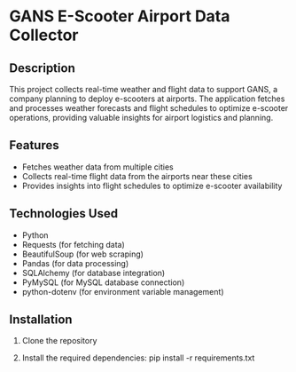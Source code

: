 # GANS E-Scooter Airport Data Collector

## Description
This project collects real-time weather and flight data to support GANS, a company planning to deploy e-scooters at airports. The application fetches and processes weather forecasts and flight schedules to optimize e-scooter operations, providing valuable insights for airport logistics and planning.

## Features
- Fetches weather data from multiple cities
- Collects real-time flight data from the airports near these cities
- Provides insights into flight schedules to optimize e-scooter availability

## Technologies Used
- Python
- Requests (for fetching data)
- BeautifulSoup (for web scraping)
- Pandas (for data processing)
- SQLAlchemy (for database integration)
- PyMySQL (for MySQL database connection)
- python-dotenv (for environment variable management)

## Installation
1. Clone the repository

2. Install the required dependencies:
   pip install -r requirements.txt